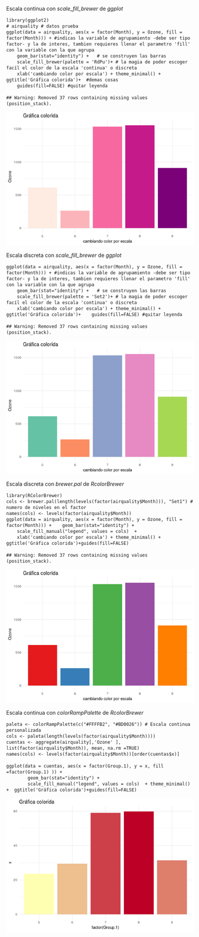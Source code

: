 Escala continua con *scale\_fill\_brewer* de *ggplot*

    library(ggplot2)
    # airquality # datos prueba
    ggplot(data = airquality, aes(x = factor(Month), y = Ozone, fill = factor(Month))) + #indicas la variable de agrupamiento -debe ser tipo factor- y la de interes, tambien requieres llenar el parametro 'fill' con la variable con la que agrupa 
        geom_bar(stat="identity") +   # se construyen las barras
        scale_fill_brewer(palette = 'RdPu')+ # la magia de poder escoger facíl el color de la escala 'continua' o discreta
        xlab('cambiando color por escala') + theme_minimal() +  ggtitle('Gráfica colorida')+  #demas cosas
        guides(fill=FALSE) #quitar leyenda

    ## Warning: Removed 37 rows containing missing values (position_stack).

![](Scalas_Bars_files/figure-markdown_strict/unnamed-chunk-1-1.png)

Escala discreta con *scale\_fill\_brewer* de *ggplot*

    ggplot(data = airquality, aes(x = factor(Month), y = Ozone, fill = factor(Month))) + #indicas la variable de agrupamiento -debe ser tipo factor- y la de interes, tambien requieres llenar el parametro 'fill' con la variable con la que agrupa 
        geom_bar(stat="identity") +   # se construyen las barras
        scale_fill_brewer(palette = 'Set2')+ # la magia de poder escoger facíl el color de la escala 'continua' o discreta
        xlab('cambiando color por escala') + theme_minimal() +  ggtitle('Gráfica colorida')+    guides(fill=FALSE) #quitar leyenda

    ## Warning: Removed 37 rows containing missing values (position_stack).

![](Scalas_Bars_files/figure-markdown_strict/unnamed-chunk-2-1.png)

Escala discreta con *brewer.pal* de *RcolorBrewer*

    library(RColorBrewer)
    cols <- brewer.pal(length(levels(factor(airquality$Month))), "Set1") # numero de niveles en el factor
    names(cols) <- levels(factor(airquality$Month))
    ggplot(data = airquality, aes(x = factor(Month), y = Ozone, fill = factor(Month))) +    geom_bar(stat="identity") + 
        scale_fill_manual("legend", values = cols)  +
        xlab('cambiando color por escala') + theme_minimal() +  ggtitle('Gráfica colorida')+guides(fill=FALSE)

    ## Warning: Removed 37 rows containing missing values (position_stack).

![](Scalas_Bars_files/figure-markdown_strict/unnamed-chunk-3-1.png)

Escala continua con *colorRampPalette* de *RcolorBrewer*

    paleta <- colorRampPalette(c("#FFFFB2", "#BD0026")) # Escala continua personalizada
    cols <- paleta(length(levels(factor(airquality$Month))))
    cuentas <- aggregate(airquality[,'Ozone' ], list(factor(airquality$Month)), mean, na.rm =TRUE)
    names(cols) <- levels(factor(airquality$Month))[order(cuentas$x)]

    ggplot(data = cuentas, aes(x = factor(Group.1), y = x, fill =factor(Group.1) )) +
            geom_bar(stat="identity") + 
            scale_fill_manual("legend", values = cols)  + theme_minimal() +  ggtitle('Gráfica colorida')+guides(fill=FALSE)

![](Scalas_Bars_files/figure-markdown_strict/unnamed-chunk-4-1.png)

